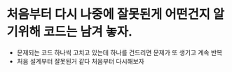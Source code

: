 # 처음부터 다시 나중에 잘못된게 어떤건지 알기위해 코드는 남겨 놓자.

- 문제되는 코드 하나씩 고치고 있는데 하나를 건드리면 문제가 또 생기고 계속 반복
- 처음 설계부터 잘못된거 같다 처음부터 다시해보자
